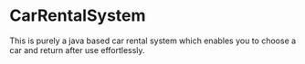 # CarRentalSystem
This is purely a java based car rental system which enables you to choose a car and return after use effortlessly.

